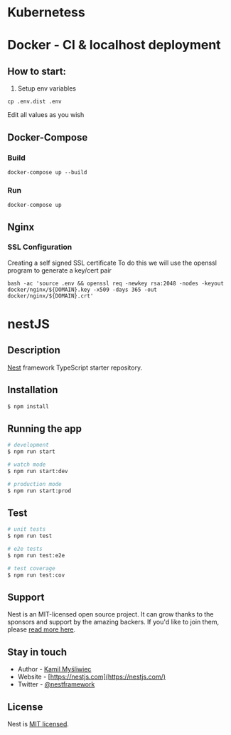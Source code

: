# Kubernetess 

# Docker - CI & localhost deployment

## How to start:

1. Setup env variables
```
cp .env.dist .env
```
Edit all values as you wish

## Docker-Compose

### Build

```docker-compose up --build```

### Run

```docker-compose up```

## Nginx

### SSL Configuration
Creating a self signed SSL certificate
To do this we will use the openssl program to generate a key/cert pair

```
bash -ac 'source .env && openssl req -newkey rsa:2048 -nodes -keyout docker/nginx/${DOMAIN}.key -x509 -days 365 -out docker/nginx/${DOMAIN}.crt' 
```

# nestJS

## Description

[Nest](https://github.com/nestjs/nest) framework TypeScript starter repository.

## Installation

```bash
$ npm install
```

## Running the app

```bash
# development
$ npm run start

# watch mode
$ npm run start:dev

# production mode
$ npm run start:prod
```

## Test

```bash
# unit tests
$ npm run test

# e2e tests
$ npm run test:e2e

# test coverage
$ npm run test:cov
```

## Support

Nest is an MIT-licensed open source project. It can grow thanks to the sponsors and support by the amazing backers. If you'd like to join them, please [read more here](https://docs.nestjs.com/support).

## Stay in touch

- Author - [Kamil Myśliwiec](https://kamilmysliwiec.com)
- Website - [https://nestjs.com](https://nestjs.com/)
- Twitter - [@nestframework](https://twitter.com/nestframework)

## License

  Nest is [MIT licensed](LICENSE).
